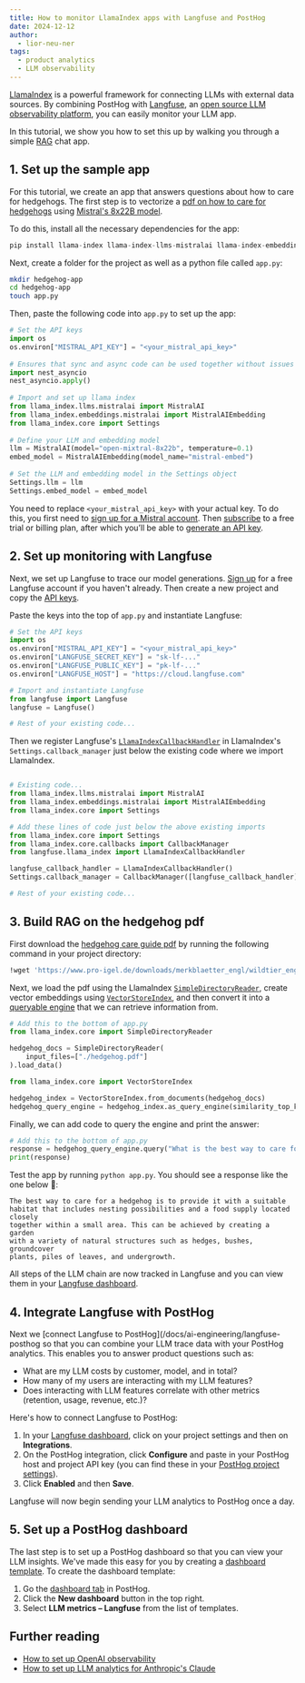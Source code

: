 ```yaml
---
title: How to monitor LlamaIndex apps with Langfuse and PostHog
date: 2024-12-12
author:
  - lior-neu-ner
tags:
  - product analytics
  - LLM observability
---
```


[LlamaIndex](https://www.llamaindex.ai/) is a powerful framework for connecting LLMs with external data sources. By combining PostHog with [Langfuse](https://langfuse.com/), an [open source LLM observability platform](/blog/best-open-source-llm-observability-tools), you can easily monitor your LLM app.

In this tutorial, we show you how to set this up by walking you through a simple [RAG](https://en.wikipedia.org/wiki/Retrieval-augmented_generation) chat app.


## 1. Set up the sample app

For this tutorial, we create an app that answers questions about how to care for hedgehogs. The first step is to vectorize a [pdf on how to care for hedgehogs](https://www.pro-igel.de/downloads/merkblaetter_engl/wildtier_engl.pdf) using [Mistral's 8x22B model](https://docs.mistral.ai/getting-started/models/). 

To do this, install all the necessary dependencies for the app:

```python
pip install llama-index llama-index-llms-mistralai llama-index-embeddings-mistralai nest_asyncio langfuse --upgrade
```

Next, create a folder for the project as well as a python file called `app.py`:

```bash
mkdir hedgehog-app
cd hedgehog-app
touch app.py
```

Then, paste the following code into `app.py` to set up the app:

```python
# Set the API keys
import os
os.environ["MISTRAL_API_KEY"] = "<your_mistral_api_key>"
 
# Ensures that sync and async code can be used together without issues
import nest_asyncio
nest_asyncio.apply()
 
# Import and set up llama index
from llama_index.llms.mistralai import MistralAI
from llama_index.embeddings.mistralai import MistralAIEmbedding
from llama_index.core import Settings
 
# Define your LLM and embedding model
llm = MistralAI(model="open-mixtral-8x22b", temperature=0.1)
embed_model = MistralAIEmbedding(model_name="mistral-embed")
 
# Set the LLM and embedding model in the Settings object
Settings.llm = llm
Settings.embed_model = embed_model
```

You need to replace `<your_mistral_api_key>` with your actual key. To do this, you first need to [sign up for a Mistral account](https://console.mistral.ai/). Then [subscribe](https://console.mistral.ai/billing/) to a free trial or billing plan, after which you’ll be able to [generate an API key](https://console.mistral.ai/api-keys/).

## 2. Set up monitoring with Langfuse

Next, we set up Langfuse to trace our model generations. [Sign up](https://cloud.langfuse.com/auth/sign-up) for a free Langfuse account if you haven't already. Then create a new project and copy the [API keys](https://langfuse.com/faq/all/where-are-langfuse-api-keys).

Paste the keys into the top of `app.py` and instantiate Langfuse:

```python
# Set the API keys
import os
os.environ["MISTRAL_API_KEY"] = "<your_mistral_api_key>"
os.environ["LANGFUSE_SECRET_KEY"] = "sk-lf-..."
os.environ["LANGFUSE_PUBLIC_KEY"] = "pk-lf-..."
os.environ["LANGFUSE_HOST"] = "https://cloud.langfuse.com" 

# Import and instantiate Langfuse
from langfuse import Langfuse
langfuse = Langfuse()

# Rest of your existing code...
```

Then we register Langfuse's [`LlamaIndexCallbackHandler`](https://langfuse.com/docs/integrations/llama-index/get-started) in LlamaIndex's `Settings.callback_manager` just below the existing code where we import LlamaIndex.

```python

# Existing code...
from llama_index.llms.mistralai import MistralAI
from llama_index.embeddings.mistralai import MistralAIEmbedding
from llama_index.core import Settings

# Add these lines of code just below the above existing imports
from llama_index.core import Settings
from llama_index.core.callbacks import CallbackManager
from langfuse.llama_index import LlamaIndexCallbackHandler

langfuse_callback_handler = LlamaIndexCallbackHandler()
Settings.callback_manager = CallbackManager([langfuse_callback_handler])

# Rest of your existing code...
```

## 3. Build RAG on the hedgehog pdf

First download the [hedgehog care guide pdf](https://www.pro-igel.de/downloads/merkblaetter_engl/wildtier_engl.pdf) by running the following command in your project directory:

```bash
!wget 'https://www.pro-igel.de/downloads/merkblaetter_engl/wildtier_engl.pdf' -O './hedgehog.pdf'
```

Next, we load the pdf using the LlamaIndex [`SimpleDirectoryReader`](https://docs.llamaindex.ai/en/stable/module_guides/loading/simpledirectoryreader/), create vector embeddings using [`VectorStoreIndex`](https://docs.llamaindex.ai/en/stable/module_guides/indexing/vector_store_index/), and then convert it into a [queryable engine](https://docs.llamaindex.ai/en/stable/module_guides/deploying/query_engine/) that we can retrieve information from.

```python
# Add this to the bottom of app.py
from llama_index.core import SimpleDirectoryReader

hedgehog_docs = SimpleDirectoryReader(
    input_files=["./hedgehog.pdf"]
).load_data()

from llama_index.core import VectorStoreIndex

hedgehog_index = VectorStoreIndex.from_documents(hedgehog_docs)
hedgehog_query_engine = hedgehog_index.as_query_engine(similarity_top_k=5)
```

Finally, we can add code to query the engine and print the answer:

```python
# Add this to the bottom of app.py
response = hedgehog_query_engine.query("What is the best way to care for a hedgehog?")
print(response)
```

Test the app by running `python app.py`. You should see a response like the one below 🎉: 

```
The best way to care for a hedgehog is to provide it with a suitable 
habitat that includes nesting possibilities and a food supply located closely 
together within a small area. This can be achieved by creating a garden 
with a variety of natural structures such as hedges, bushes, groundcover 
plants, piles of leaves, and undergrowth.
```

All steps of the LLM chain are now tracked in Langfuse and you can view them in your [Langfuse dashboard](https://cloud.langfuse.com/).

<ProductScreenshot
    imageLight = "https://res.cloudinary.com/dmukukwp6/image/upload/Screenshot_2024_12_06_at_1_29_21_PM_80ce94fb98.png" 
    imageDark = " https://res.cloudinary.com/dmukukwp6/image/upload/Screenshot_2024_12_06_at_1_30_43_PM_fc294d1faf.png"
    classes="rounded"
    alt="Langfuse trace"
/>

## 4. Integrate Langfuse with PostHog

Next we [connect Langfuse to PostHog](/docs/ai-engineering/langfuse-posthog so that you can combine your LLM trace data with your PostHog analytics. This enables you to answer product questions such as:

- What are my LLM costs by customer, model, and in total?
- How many of my users are interacting with my LLM features?
- Does interacting with LLM features correlate with other metrics (retention, usage, revenue, etc.)?

Here's how to connect Langfuse to PostHog:

1. In your [Langfuse dashboard](https://cloud.langfuse.com/), click on your project settings and then on **Integrations**.
2. On the PostHog integration, click **Configure** and paste in your PostHog host and project API key (you can find these in your [PostHog project settings](https://us.posthog.com/settings/project)).
3. Click **Enabled** and then **Save**.

Langfuse will now begin sending your LLM analytics to PostHog once a day.

<ProductVideo
    videoLight= "https://res.cloudinary.com/dmukukwp6/video/upload/langfuse_light_fad1416026.mp4" 
    videoDark= "https://res.cloudinary.com/dmukukwp6/video/upload/langfuse_dark_c966222d86.mp4"
    alt="How to connect Langfuse to PostHog" 
    classes="rounded"
/>

## 5. Set up a PostHog dashboard

The last step is to set up a PostHog dashboard so that you can view your LLM insights. We've made this easy for you by creating a [dashboard template](/docs/product-analytics/dashboards). To create the dashboard template:

1. Go the [dashboard tab](https://us.posthog.com/dashboard) in PostHog.
2. Click the **New dashboard** button in the top right.
3. Select **LLM metrics – Langfuse** from the list of templates.

<ProductVideo
    videoLight = "https://res.cloudinary.com/dmukukwp6/video/upload/v1713967763/posthog.com/contents/docs/langfuse-dash.mp4" 
    videoDark = "https://res.cloudinary.com/dmukukwp6/video/upload/dasharod_dark_198e2a7f08.mp4"
    classes="rounded"
    alt="How to create Langfuse dashboard from a template in PostHog"
/>

## Further reading

- [How to set up OpenAI observability](/tutorials/openai-observability)
- [How to set up LLM analytics for Anthropic's Claude](/tutorials/anthropic-analytics)

<NewsletterForm />
